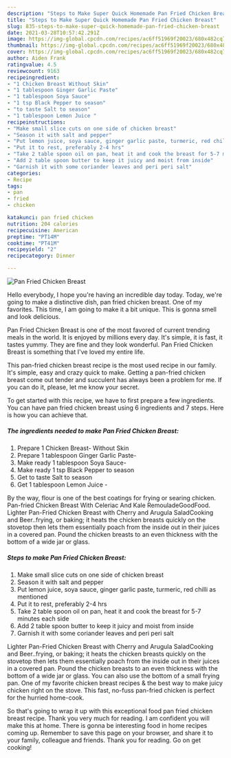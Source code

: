 ```yaml
---
description: "Steps to Make Super Quick Homemade Pan Fried Chicken Breast"
title: "Steps to Make Super Quick Homemade Pan Fried Chicken Breast"
slug: 835-steps-to-make-super-quick-homemade-pan-fried-chicken-breast
date: 2021-03-28T10:57:42.291Z
image: https://img-global.cpcdn.com/recipes/ac6ff51969f20023/680x482cq70/pan-fried-chicken-breast-recipe-main-photo.jpg
thumbnail: https://img-global.cpcdn.com/recipes/ac6ff51969f20023/680x482cq70/pan-fried-chicken-breast-recipe-main-photo.jpg
cover: https://img-global.cpcdn.com/recipes/ac6ff51969f20023/680x482cq70/pan-fried-chicken-breast-recipe-main-photo.jpg
author: Aiden Frank
ratingvalue: 4.5
reviewcount: 9163
recipeingredient:
- "1 Chicken Breast Without Skin"
- "1 tablespoon Ginger Garlic Paste"
- "1 tablespoon Soya Sauce"
- "1 tsp Black Pepper to season"
- "to taste Salt to season"
- "1 tablespoon Lemon Juice "
recipeinstructions:
- "Make small slice cuts on one side of chicken breast"
- "Season it with salt and pepper"
- "Put lemon juice, soya sauce, ginger garlic paste, turmeric, red chilli as mentioned"
- "Put it to rest, preferably 2-4 hrs"
- "Take 2 table spoon oil on pan, heat it and cook the breast for 5-7 minutes each side"
- "Add 2 table spoon butter to keep it juicy and moist from inside"
- "Garnish it with some coriander leaves and peri peri salt"
categories:
- Recipe
tags:
- pan
- fried
- chicken

katakunci: pan fried chicken 
nutrition: 204 calories
recipecuisine: American
preptime: "PT14M"
cooktime: "PT41M"
recipeyield: "2"
recipecategory: Dinner

---
```



![Pan Fried Chicken Breast](https://img-global.cpcdn.com/recipes/ac6ff51969f20023/680x482cq70/pan-fried-chicken-breast-recipe-main-photo.jpg)

Hello everybody, I hope you're having an incredible day today. Today, we're going to make a distinctive dish, pan fried chicken breast. One of my favorites. This time, I am going to make it a bit unique. This is gonna smell and look delicious.

Pan Fried Chicken Breast is one of the most favored of current trending meals in the world. It is enjoyed by millions every day. It's simple, it is fast, it tastes yummy. They are fine and they look wonderful. Pan Fried Chicken Breast is something that I've loved my entire life.

This pan-fried chicken breast recipe is the most used recipe in our family. It&#39;s simple, easy and crazy quick to make. Getting a pan-fried chicken breast come out tender and succulent has always been a problem for me. If you can do it, please, let me know your secret.


To get started with this recipe, we have to first prepare a few ingredients. You can have pan fried chicken breast using 6 ingredients and 7 steps. Here is how you can achieve that.

<!--inarticleads1-->

##### The ingredients needed to make Pan Fried Chicken Breast:

1. Prepare 1 Chicken Breast- Without Skin
1. Prepare 1 tablespoon Ginger Garlic Paste-
1. Make ready 1 tablespoon Soya Sauce-
1. Make ready 1 tsp Black Pepper to season
1. Get to taste Salt to season
1. Get 1 tablespoon Lemon Juice -


By the way, flour is one of the best coatings for frying or searing chicken. Pan-fried Chicken Breast With Celeriac And Kale RemouladeGoodFood. Lighter Pan-Fried Chicken Breast with Cherry and Arugula SaladCooking and Beer..frying, or baking; it heats the chicken breasts quickly on the stovetop then lets them essentially poach from the inside out in their juices in a covered pan. Pound the chicken breasts to an even thickness with the bottom of a wide jar or glass. 

<!--inarticleads2-->

##### Steps to make Pan Fried Chicken Breast:

1. Make small slice cuts on one side of chicken breast
1. Season it with salt and pepper
1. Put lemon juice, soya sauce, ginger garlic paste, turmeric, red chilli as mentioned
1. Put it to rest, preferably 2-4 hrs
1. Take 2 table spoon oil on pan, heat it and cook the breast for 5-7 minutes each side
1. Add 2 table spoon butter to keep it juicy and moist from inside
1. Garnish it with some coriander leaves and peri peri salt


Lighter Pan-Fried Chicken Breast with Cherry and Arugula SaladCooking and Beer..frying, or baking; it heats the chicken breasts quickly on the stovetop then lets them essentially poach from the inside out in their juices in a covered pan. Pound the chicken breasts to an even thickness with the bottom of a wide jar or glass. You can also use the bottom of a small frying pan. One of my favorite chicken breast recipes &amp; the best way to make juicy chicken right on the stove. This fast, no-fuss pan-fried chicken is perfect for the hurried home-cook. 

So that's going to wrap it up with this exceptional food pan fried chicken breast recipe. Thank you very much for reading. I am confident you will make this at home. There is gonna be interesting food in home recipes coming up. Remember to save this page on your browser, and share it to your family, colleague and friends. Thank you for reading. Go on get cooking!
